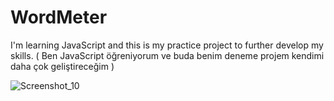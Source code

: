 # WordMeter

I'm learning JavaScript and this is my practice project to further develop my skills. ( Ben JavaScript öğreniyorum ve buda benim deneme projem kendimi daha çok geliştireceğim ) 

![Screenshot_10](https://github.com/TurKLoJeN/Javascript-ToDoListApp/assets/32311900/97bd5cbc-2efa-4624-b356-335f085f8417)

